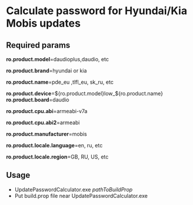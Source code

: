# Calculate password for Hyundai/Kia Mobis updates
## Required params
**ro.product.model**=daudioplus,daudio, etc

**ro.product.brand**=hyundai or kia

**ro.product.name**=pde_eu ,tlfl_eu, sk_ru, etc

**ro.product.device**=${ro.product.model}low_${ro.product.name}
**ro.product.board**=daudio

**ro.product.cpu.abi**=armeabi-v7a

**ro.product.cpu.abi2**=armeabi

**ro.product.manufacturer**=mobis

**ro.product.locale.language**=en, ru, etc

**ro.product.locale.region**=GB, RU, US, etc

## Usage
   * UpdatePasswordCalculator.exe *pathToBuildProp*
   * Put build.prop file near UpdatePasswordCalculator.exe
